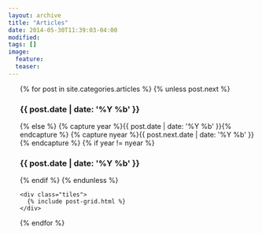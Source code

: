 ```yaml
---
layout: archive
title: "Articles"
date: 2014-05-30T11:39:03-04:00
modified:
tags: []
image:
  feature:
  teaser:
---
```

<ul>
  {% for post in site.categories.articles %}
	{% unless post.next %}
	  <h3>{{ post.date | date: '%Y %b' }}</h3>
	{% else %}
	  {% capture year %}{{ post.date | date: '%Y %b' }}{% endcapture %}
	  {% capture nyear %}{{ post.next.date | date: '%Y %b' }}{% endcapture %}
	  {% if year != nyear %}
		<h3>{{ post.date | date: '%Y %b' }}</h3>
	  {% endif %}
	{% endunless %}

	<div class="tiles">
	  {% include post-grid.html %}
	</div>
  {% endfor %}
</ul>



